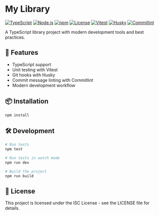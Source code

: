 # My Library

[![TypeScript](https://img.shields.io/badge/TypeScript-007ACC?style=flat-square&logo=typescript&logoColor=white)](https://www.typescriptlang.org/)
[![Node.js](https://img.shields.io/badge/Node.js-339933?style=flat-square&logo=nodedotjs&logoColor=white)](https://nodejs.org/)
[![npm](https://img.shields.io/badge/npm-CB3837?style=flat-square&logo=npm&logoColor=white)](https://www.npmjs.com/)
[![License](https://img.shields.io/badge/License-ISC-blue.svg?style=flat-square)](LICENSE)
[![Vitest](https://img.shields.io/badge/Vitest-6E9F18?style=flat-square&logo=vitest&logoColor=white)](https://vitest.dev/)
[![Husky](https://img.shields.io/badge/Husky-000000?style=flat-square&logo=husky&logoColor=white)](https://typicode.github.io/husky/)
[![Commitlint](https://img.shields.io/badge/Commitlint-000000?style=flat-square&logo=commitlint&logoColor=white)](https://commitlint.js.org/)

A TypeScript library project with modern development tools and best practices.

## 🚀 Features

- TypeScript support
- Unit testing with Vitest
- Git hooks with Husky
- Commit message linting with Commitlint
- Modern development workflow

## 📦 Installation

```bash
npm install
```

## 🛠️ Development

```bash
# Run tests
npm test

# Run tests in watch mode
npm run dev

# Build the project
npm run build
```

## 📝 License

This project is licensed under the ISC License - see the LICENSE file for details. 